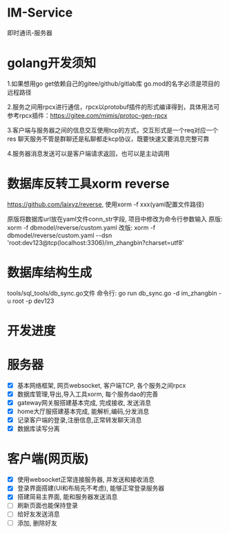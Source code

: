 # IM-Service

即时通讯-服务器

# golang开发须知

1.如果想用go get依赖自己的gitee/github/gitlab库
go.mod的名字必须是项目的远程路径

2.服务之间用rpcx进行通信，rpcx以protobuf插件的形式编译得到，具体用法可参考rpcx插件：https://gitee.com/mimis/protoc-gen-rpcx

3.客户端与服务器之间的信息交互使用tcp的方式，交互形式是一个req对应一个res
  聊天服务不管是群聊还是私聊都走kcp协议，既要快速又要消息完整可靠

4.服务器消息发送可以是客户端请求返回，也可以是主动调用

# 数据库反转工具xorm reverse
https://github.com/laixyz/reverse, 使用xorm -f xxx(yaml配置文件路径)

原版将数据库url放在yaml文件conn_str字段, 项目中修改为命令行参数输入
原版: xorm -f dbmodel/reverse/custom.yaml
改版: xorm -f dbmodel/reverse/custom.yaml --dsn 'root:dev123@tcp(localhost:3306)/im_zhangbin?charset=utf8'

# 数据库结构生成
tools/sql_tools/db_sync.go文件
命令行: go run db_sync.go -d im_zhangbin -u root -p dev123


# 开发进度

# 服务器
- [x] 基本网络框架, 网页websocket, 客户端TCP, 各个服务之间rpcx
- [x] 数据库管理,导出,导入工具xorm, 每个服务dao的完善
- [x] gateway网关服搭建基本完成, 完成接收, 发送消息
- [x] home大厅服搭建基本完成, 能解析,编码,分发消息
- [x] 记录客户端的登录,注册信息,正常转发聊天消息
- [x] 数据库读写分离

# 客户端(网页版)
- [x] 使用websocket正常连接服务器, 并发送和接收消息
- [x] 登录界面搭建(UI和布局先不考虑), 能够正常登录服务器
- [x] 搭建简易主界面, 能和服务器发送消息
- [ ] 刷新页面也能保持登录
- [ ] 给好友发送消息
- [ ] 添加, 删除好友